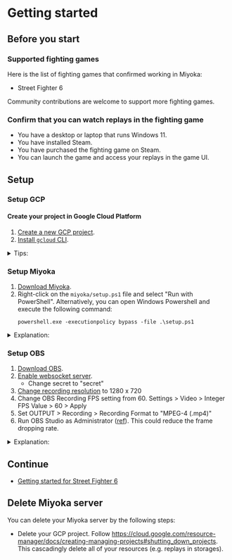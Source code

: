 # Getting started

## Before you start

### Supported fighting games

Here is the list of fighting games that confirmed working in Miyoka:

- Street Fighter 6

Community contributions are welcome to support more fighting games.

### Confirm that you can watch replays in the fighting game

- You have a desktop or laptop that runs Windows 11.
- You have installed Steam.
- You have purchased the fighting game on Steam.
- You can launch the game and access your replays in the game UI.

## Setup

### Setup GCP

#### Create your project in Google Cloud Platform

1. [Create a new GCP project](https://cloud.google.com/resource-manager/docs/creating-managing-projects#creating_a_project).
1. [Install `gcloud` CLI](https://cloud.google.com/sdk/docs/install).

<details>
<summary>Tips:</summary>

- You can find your project in GCP console. See [this](https://cloud.google.com/resource-manager/docs/creating-managing-projects#identifying_projects) for more info.
- See [GCP doc](gcp.md) for more details.

</details>

### Setup Miyoka

1. [Download Miyoka](https://github.com/fgcreplaymiyoka/fgc-replay-miyoka/releases).
1. Right-click on the `miyoka/setup.ps1` file and select "Run with PowerShell".
    Alternatively, you can open Windows Powershell and execute the following command:
    ```
    powershell.exe -executionpolicy bypass -file .\setup.ps1
    ```

<details>
<summary>Explanation:</summary>

TODO: In the script:

Update `config.yaml` file. This contains all of the information for your Miyoka server. Do **NOT** share it with someone else since it contains secrets.

Install python dependencies:
```
cd fgc-replay-miyoka
poetry install --with win
```

Create the configuration file

Run the following command to create `config.yaml` file.

```
make create-config
```

And, update the `<required>` fields in the `config.yaml` file.

This contains all of the information for your Miyoka server. Do **NOT** share it with someone else since it contains secrets.

(To be removed) Install dependencies:

- [Python 3.11.3](https://www.python.org/downloads/windows/)
- [poetry](https://python-poetry.org/docs/#installing-with-pipx)
- GNU make https://gnuwin32.sourceforge.net/packages/make.htm (To be deprecated)

Login to Google Cloud Platform:

Launch a command prompt and run the following commands (Replace `<your-gcp-project-name>`):

```shell
gcloud auth application-default login
gcloud auth application-default set-quota-project <your-gcp-project-name>
gcloud config set project <your-gcp-project-name>
```

Deploy Replay Viewer to Cloud Run:
</details>

### Setup OBS

1. [Download OBS](https://obsproject.com/download).
1. [Enable websocket server](https://fms-manual.readthedocs.io/en/latest/audience-display/obs-integration/obs-websockets.html).
    - Change secret to "secret"
1. [Change recording resolution](https://obsproject.com/kb/standard-recording-output-guide) to 1280 x 720
1. Change OBS Recording FPS setting from 60. Settings > Video > Integer FPS Value > 60 > Apply
1. Set OUTPUT > Recording > Recording Format to "MPEG-4 (.mp4)"
1. Run OBS Studio as Administrator ([ref](https://www.google.com/search?q=obs+studio+run+as+administrator&rlz=1C1LLPF_enJP1059JP1059&oq=OBS+Studio+admini&gs_lcrp=EgZjaHJvbWUqCAgBEAAYFhgeMgYIABBFGDkyCAgBEAAYFhgeMgoIAhAAGAgYDRgeMgoIAxAAGAgYDRgeMg0IBBAAGIYDGIAEGIoFMg0IBRAAGIYDGIAEGIoFMg0IBhAAGIYDGIAEGIoFMg0IBxAAGIYDGIAEGIoFMg0ICBAAGIYDGIAEGIoFMgoICRAAGIAEGKIE0gEIMzc5MWowajeoAgCwAgA&sourceid=chrome&ie=UTF-8)). This could reduce the frame dropping rate.

<details>
<summary>Explanation:</summary>
Miyoka uses OBS to record replays on the game screen. OBS is quite performant that can reduce the frame dropping rate (approx. 1-5% loss).
Since fighting games are usually processing p1/p2 frames at 60 FPS, the recording FPS must be equal to or greater than that.
</details>

## Continue

- [Getting started for Street Fighter 6](getting_started/sf6.md)

## Delete Miyoka server

You can delete your Miyoka server by the following steps:

- Delete your GCP project. Follow https://cloud.google.com/resource-manager/docs/creating-managing-projects#shutting_down_projects.
  This cascadingly delete all of your resources (e.g. replays in storages).
